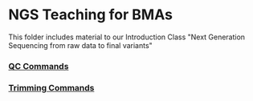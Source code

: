 
# NGS Teaching for BMAs

This folder includes material to our Introduction Class "Next Generation Sequencing from raw data to final variants" 

### [QC Commands](https://github.com/genepi/teaching/blob/master/bma-ngs/scripts/fastqc.md)
### [Trimming Commands](https://github.com/genepi/teaching/blob/master/bma-ngs/scripts/trimming.md)
